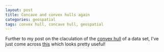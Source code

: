 ```yaml
---
layout: post
title: Concave and convex hulls again
categories: geospatial
tags: convex hull, concave hull, geospatial
---
```


Further to my post on the claculation of the [convex hull](../2014-12-12-concave-hull) of a data set, I've just come across [this](http://www.portailsig.org/content/sur-la-creation-des-enveloppes-concaves-concave-hull-et-les-divers-moyens-d-y-parvenir-forme) which looks pretty useful!